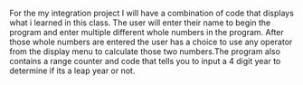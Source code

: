 
For the my integration project I will have a combination of code that displays what i learned in this class.
The user will enter their name to begin the program and enter multiple different whole numbers in the program. After
those whole numbers are entered the user has a choice to use any operator from the display menu to calculate those two
numbers.The program also contains a range counter and
code that tells you to input a 4 digit year to determine if its a leap year or not.
